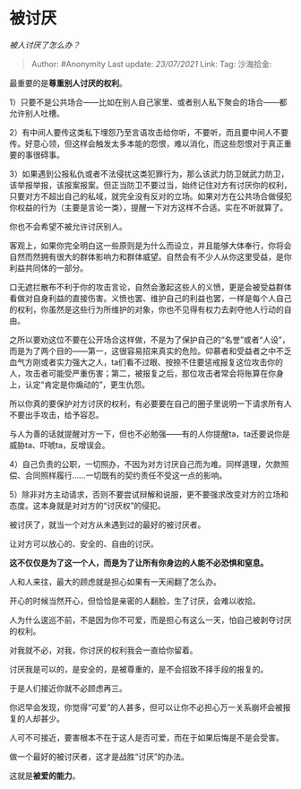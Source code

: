 # 被讨厌
*被人讨厌了怎么办？*

> Author: #Anonymity
> Last update: *23/07/2021*
> Link:
> Tag:
> 沙海拾金:

最重要的是**尊重别人讨厌的权利**。

1）只要不是公共场合——比如在别人自己家里、或者别人私下聚会的场合——都允许别人吐槽。

2）有中间人要传这类私下埋怨乃至言语攻击给你听，不要听，而且要中间人不要传。好意心领，但这样会触发太多本能的怨恨，难以消化，而这些怨恨对于真正重要的事很碍事。

3）如果遇到公报私仇或者不法侵扰这类犯罪行为，那么该武力防卫就武力防卫，该举报举报，该报案报案。但正当防卫不要过当，始终记住对方有讨厌你的权利，只要对方不超出自己的私域，就完全没有反对的立场。如果对方在公共场合做侵犯你权益的行为（主要是言论一类），提醒一下对方这样不合适。实在不听就算了。

你也不会希望不被允许讨厌别人。

客观上，如果你完全明白这一些原则是为什么而设立，并且能够大体奉行，你将会自然而然拥有很大的群体影响力和群体威望。自然会有不少人从你这里受益，是你利益共同体的一部分。

口无遮拦散布不利于你的攻击言论，自然会激起这些人的义愤，更是会被受益群体看做对自身利益的直接伤害。义愤也罢、维护自己的利益也罢，一样是每个人自己的权利，你虽然是这些行为所维护的对象，你也不见得有权力去剥夺他人行动的自由。

之所以要劝这位不要在公开场合这样做，不是为了保护自己的“名誉”或者“人设”，而是为了两个目的——第一，这很容易招来真实的危险。仰慕者和受益者之中不乏血气方刚或者实力强大之人，ta们看不过眼、按捺不住要惩戒报复这位攻击你的人，攻击者可能受严重伤害；第二，被报复之后，那位攻击者常会将账算在你身上，认定“肯定是你煽动的”，更生仇怨。

所以你真的要保护对方讨厌的权利，有必要要在自己的圈子里说明一下请求所有人不要出手攻击，给予容忍。

与人为善的话就提醒对方一下，但也不必勉强——有的人你提醒ta，ta还要说你是威胁ta、吓唬ta，反增误会。

4）自己负责的公职，一切照办，不因为对方讨厌自己而为难。同样道理，欠款照偿、合同照样履行……一切既有的契约责任不受这一点的影响。

5）除非对方主动请求，否则不要尝试辩解和说服，更不要强求改变对方的立场和态度。这本身就是对对方的“讨厌权”的侵犯。

被讨厌了，就当一个对方从未遇到过的最好的被讨厌者。

让对方可以放心的、安全的、自由的讨厌。

**这不仅仅是为了这一个人，而是为了让所有你身边的人能不必恐惧和窒息。**

人和人来往，最大的顾虑就是担心如果有一天闹翻了怎么办。

开心的时候当然开心，但恰恰是亲密的人翻脸，生了讨厌，会难以收拾。

人为什么逡巡不前，不是因为你不可爱，而是担心有这么一天，怕自己被剥夺讨厌的权利。

对我就不必，对我，你讨厌的权利我会一直给你留着。

讨厌我是可以的，是安全的，是被尊重的，是不会招致不择手段的报复的。

于是人们接近你就不必顾虑再三。

你迟早会发现，你觉得“可爱”的人甚多，但可以让你不必担心万一关系崩坏会被报复的人却甚少。

人可不可接近，要害根本不在于这人是否可爱，而在于如果后悔是不是会受害。

做一个最好的被讨厌者，这才是战胜“讨厌”的办法。

这就是**被爱的能力**。
